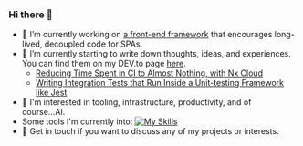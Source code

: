 ### Hi there 👋

- 🔭 I’m currently working on [a front-end framework](https://github.com/andyjessop/pivot) that encourages long-lived, decoupled code for SPAs.
- 🌱 I’m currently starting to write down thoughts, ideas, and experiences. You can find them on my DEV.to page [here](https://dev.to/andyjessop).
  - [Reducing Time Spent in CI to Almost Nothing, with Nx Cloud](https://dev.to/andyjessop/reducing-time-spent-in-ci-to-almost-nothing-with-nx-cloud-3hlc)
  - [Writing Integration Tests that Run Inside a Unit-testing Framework like Jest](https://dev.to/andyjessop/writing-integration-tests-that-run-inside-a-unit-testing-framework-like-jest-48f8) 
- 👯 I'm interested in tooling, infrastructure, productivity, and of course...AI.
- Some tools I'm currently into:
[![My Skills](https://skillicons.dev/icons?i=cloudflare,githubactions,deno,devto,ai,lit,postgres,react,supabase,ts,workers&perline=8)](https://skillicons.dev) 
- 💬 Get in touch if you want to discuss any of my projects or interests.
